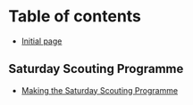 # Table of contents

* [Initial page](README.md)

## Saturday Scouting Programme

* [Making the Saturday Scouting Programme](saturday-scouting-programme/making-the-saturday-scouting-programme.md)

